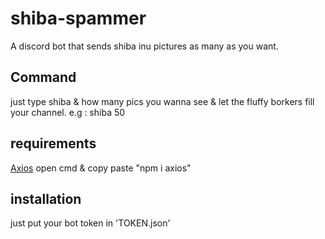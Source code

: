 # shiba-spammer
A discord bot that sends shiba inu pictures as many as you want.

## Command

just type shiba & how many pics you wanna see & let the fluffy borkers fill your channel. e.g : shiba 50


## requirements

[Axios](https://www.npmjs.com/package/axios) 
open cmd & copy paste "npm i axios"

## installation

just put your bot token in 'TOKEN.json'
